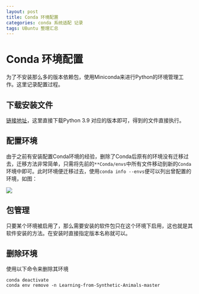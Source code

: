 ```yaml
---
layout: post
title: Conda 环境配置
categories: conda 系统适配 记录
tags: UBuntu 整理汇总 
---
```

# Conda 环境配置

为了不安装那么多的版本依赖包，使用Miniconda来进行Python的环境管理工作。这里记录配置过程。

## 下载安装文件

[链接地址](https://docs.conda.io/projects/continuumio-conda/en/latest/user-guide/install/linux.html)，这里直接下载Python 3.9 对应的版本即可，得到的文件直接执行。

## 配置环境 

由于之前有安装配置Conda环境的经验，删除了Conda后原有的环境没有迁移过去，迁移方法非常简单，只需将先前的`**Conda/envs`中所有文件移动到新的`Conda`环境中即可。此时环境便迁移过去，使用`conda info --envs`便可以列出曾配置的环境，如图：

![](https://lh-picbed.oss-cn-chengdu.aliyuncs.com/image-20221026212158529.png)

## 包管理

只要某个环境被启用了，那么需要安装的软件包只在这个环境下启用，这也就是其软件安装的方法。在安装时直接指定版本名称就可以。

## 删除环境

使用以下命令来删除其环境

```shell
conda deactivate 
conda env remove -n Learning-from-Synthetic-Animals-master
```

